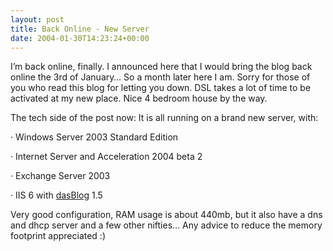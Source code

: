 ```yaml
---
layout: post
title: Back Online - New Server
date: 2004-01-30T14:23:24+00:00
---
```


I’m back online, finally. I announced here that I would bring the blog back online the 3rd of January… So a month later here I am. Sorry for those of you who read this blog for letting you down. DSL takes a lot of time to be activated at my new place. Nice 4 bedroom house by the way.

The tech side of the post now: It is all running on a brand new server, with:

·         Windows Server 2003 Standard Edition

·         Internet Server and Acceleration 2004 beta 2

·         Exchange Server 2003

·         IIS 6 with [dasBlog](https://web.archive.org/web/20040215203222/http://blog.thetechnologist.net/ct.ashx?id=d5daad1b-7138-4c74-9f87-ef8e4e6c01f9&url=http%3a%2f%2fwww.dasblog.net) 1.5

Very good configuration, RAM usage is about 440mb, but it also have a dns and dhcp server and a few other nifties… Any advice to reduce the memory footprint appreciated :)
